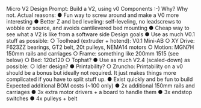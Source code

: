 Micro V2
Design Prompt: Build a V2, using v0 Components :-)
Why? Why not.
Actual reasons:
● Fun way to screw around and make a V0 more interesting
● Better Z and bed leveling: self-leveling, no leadscrews to wobble or source, and avoids cantilevered bed
mounting
● Cheap way to see what a V2 is like from a software side
Design goals
● Use as much V0.1 stuff as possible:
○ Toolhead (extruder + hotend): V0.1 Mini-AB
○ XY Drive: F623ZZ bearings, GT2 belt, 20t pulleys, NEMA14 motors
○ Motion: MGN7H 150mm rails and carriages
○ Frame: something like 200mm 1515 (see below)
○ Bed: 120x120
○ Tophat?
● Use as much V2.4 (scaled-down) as possible:
○ Idler design?
● Printability?
○ Zruncho: Printability on a v0 should be a bonus but ideally not required. It just makes things more
complicated if you have to split stuff up.
● Exist quickly and be fun to build
Expected additional BOM costs (~100 only)
● 2x additional 150mm rails and carriages
● 3x extra motor drivers + a board to handle them
● 3x endstop switches
● 4x pulleys + belt